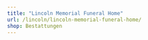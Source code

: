 ```yaml
---
title: "Lincoln Memorial Funeral Home"
url: /lincoln/lincoln-memorial-funeral-home/
shop: Bestattungen
---
```

